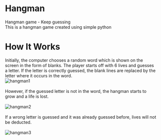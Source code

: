 # Hangman
Hangman game - Keep guessing  
This is a hangman game created using simple python
# How It Works
Initially, the computer chooses a random word which is shown on the screen in the form of blanks. The player starts off with 6 lives and guesses a letter. If the letter is correctly guessed, the blank lines are replaced by the letter where it occurs in the word.\
![hangman1](https://user-images.githubusercontent.com/64097953/117702093-827e3800-b1e1-11eb-9e8b-a5d420b44aa0.png)\
\
However, if the guessed letter is not in the word, the hangman starts to grow and a life is lost.\
\
![hangman2](https://user-images.githubusercontent.com/64097953/117702925-95453c80-b1e2-11eb-8328-7154cd5cb643.png)\
\
If a wrong letter is guessed and it was already guessed before, lives will not be deducted.\
\
![hangman3](https://user-images.githubusercontent.com/64097953/117703572-3c29d880-b1e3-11eb-990f-87f784cb9c42.png)
